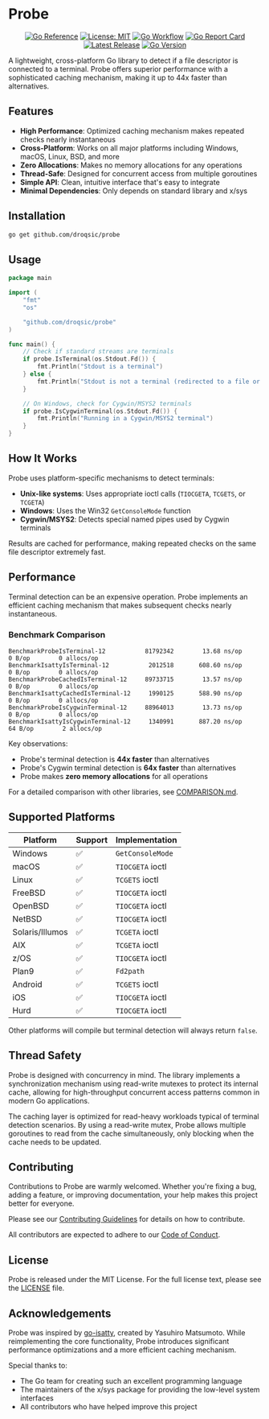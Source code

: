 # Probe

<div align="center">

[![Go Reference](https://pkg.go.dev/badge/github.com/droqsic/probe.svg)](https://pkg.go.dev/github.com/droqsic/probe)
[![License: MIT](https://img.shields.io/badge/License-MIT-yellow.svg)](https://opensource.org/licenses/MIT)
[![Go Workflow](https://github.com/droqsic/probe/actions/workflows/go.yml/badge.svg)](https://github.com/droqsic/probe/actions/workflows/go.yml)
[![Go Report Card](https://goreportcard.com/badge/github.com/droqsic/probe?nocache=1)](https://goreportcard.com/report/github.com/droqsic/probe)
[![Latest Release](https://img.shields.io/github/v/release/droqsic/probe)](https://github.com/droqsic/probe/releases)
[![Go Version](https://img.shields.io/github/go-mod/go-version/droqsic/probe)](https://golang.org/)

</div>

A lightweight, cross-platform Go library to detect if a file descriptor is connected to a terminal. Probe offers superior performance with a sophisticated caching mechanism, making it up to 44x faster than alternatives.

## Features

- **High Performance**: Optimized caching mechanism makes repeated checks nearly instantaneous
- **Cross-Platform**: Works on all major platforms including Windows, macOS, Linux, BSD, and more
- **Zero Allocations**: Makes no memory allocations for any operations
- **Thread-Safe**: Designed for concurrent access from multiple goroutines
- **Simple API**: Clean, intuitive interface that's easy to integrate
- **Minimal Dependencies**: Only depends on standard library and x/sys

## Installation

```bash
go get github.com/droqsic/probe
```

## Usage

```go
package main

import (
    "fmt"
    "os"

    "github.com/droqsic/probe"
)

func main() {
    // Check if standard streams are terminals
    if probe.IsTerminal(os.Stdout.Fd()) {
        fmt.Println("Stdout is a terminal")
    } else {
        fmt.Println("Stdout is not a terminal (redirected to a file or pipe)")
    }

    // On Windows, check for Cygwin/MSYS2 terminals
    if probe.IsCygwinTerminal(os.Stdout.Fd()) {
        fmt.Println("Running in a Cygwin/MSYS2 terminal")
    }
}
```

## How It Works

Probe uses platform-specific mechanisms to detect terminals:

- **Unix-like systems**: Uses appropriate ioctl calls (`TIOCGETA`, `TCGETS`, or `TCGETA`)
- **Windows**: Uses the Win32 `GetConsoleMode` function
- **Cygwin/MSYS2**: Detects special named pipes used by Cygwin terminals

Results are cached for performance, making repeated checks on the same file descriptor extremely fast.

## Performance

Terminal detection can be an expensive operation. Probe implements an efficient caching mechanism that makes subsequent checks nearly instantaneous.

### Benchmark Comparison

```
BenchmarkProbeIsTerminal-12           81792342        13.68 ns/op        0 B/op        0 allocs/op
BenchmarkIsattyIsTerminal-12           2012518       608.60 ns/op        0 B/op        0 allocs/op
BenchmarkProbeCachedIsTerminal-12     89733715        13.57 ns/op        0 B/op        0 allocs/op
BenchmarkIsattyCachedIsTerminal-12     1990125       588.90 ns/op        0 B/op        0 allocs/op
BenchmarkProbeIsCygwinTerminal-12     88964013        13.73 ns/op        0 B/op        0 allocs/op
BenchmarkIsattyIsCygwinTerminal-12     1340991       887.20 ns/op       64 B/op        2 allocs/op
```

Key observations:

- Probe's terminal detection is **44x faster** than alternatives
- Probe's Cygwin terminal detection is **64x faster** than alternatives
- Probe makes **zero memory allocations** for all operations

For a detailed comparison with other libraries, see [COMPARISON.md](docs/COMPARISON.md).

## Supported Platforms

| Platform        | Support | Implementation   |
| --------------- | ------- | ---------------- |
| Windows         | ✅      | `GetConsoleMode` |
| macOS           | ✅      | `TIOCGETA` ioctl |
| Linux           | ✅      | `TCGETS` ioctl   |
| FreeBSD         | ✅      | `TIOCGETA` ioctl |
| OpenBSD         | ✅      | `TIOCGETA` ioctl |
| NetBSD          | ✅      | `TIOCGETA` ioctl |
| Solaris/Illumos | ✅      | `TCGETA` ioctl   |
| AIX             | ✅      | `TCGETA` ioctl   |
| z/OS            | ✅      | `TIOCGETA` ioctl |
| Plan9           | ✅      | `Fd2path`        |
| Android         | ✅      | `TCGETS` ioctl   |
| iOS             | ✅      | `TIOCGETA` ioctl |
| Hurd            | ✅      | `TIOCGETA` ioctl |

Other platforms will compile but terminal detection will always return `false`.

## Thread Safety

Probe is designed with concurrency in mind. The library implements a synchronization mechanism using read-write mutexes to protect its internal cache, allowing for high-throughput concurrent access patterns common in modern Go applications.

The caching layer is optimized for read-heavy workloads typical of terminal detection scenarios. By using a read-write mutex, Probe allows multiple goroutines to read from the cache simultaneously, only blocking when the cache needs to be updated.

## Contributing

Contributions to Probe are warmly welcomed. Whether you're fixing a bug, adding a feature, or improving documentation, your help makes this project better for everyone.

Please see our [Contributing Guidelines](docs/CONTRIBUTING.md) for details on how to contribute.

All contributors are expected to adhere to our [Code of Conduct](docs/CODE_OF_CONDUCT.md).

## License

Probe is released under the MIT License. For the full license text, please see the [LICENSE](LICENSE) file.

## Acknowledgements

Probe was inspired by [go-isatty](https://github.com/mattn/go-isatty), created by Yasuhiro Matsumoto. While reimplementing the core functionality, Probe introduces significant performance optimizations and a more efficient caching mechanism.

Special thanks to:

- The Go team for creating such an excellent programming language
- The maintainers of the x/sys package for providing the low-level system interfaces
- All contributors who have helped improve this project
